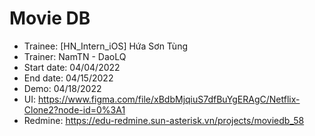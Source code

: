# Movie DB
+ Trainee: [HN_Intern_iOS] Hứa Sơn Tùng
+ Trainer: NamTN - DaoLQ
+ Start date: 04/04/2022
+ End date: 04/15/2022
+ Demo: 04/18/2022
+ UI: https://www.figma.com/file/xBdbMjqiuS7dfBuYgERAgC/Netflix-Clone2?node-id=0%3A1
+ Redmine: https://edu-redmine.sun-asterisk.vn/projects/moviedb_58
